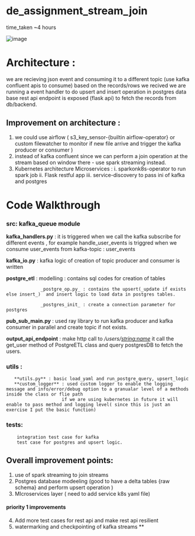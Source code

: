 # de_assignment_stream_join
time_taken ~4 hours


![image](https://user-images.githubusercontent.com/79247013/164327840-3136b3ee-6062-4b95-be7e-78d5e87745c9.png)


# Architecture : 
we are recieving json event and consuming it to a different topic (use kafka confluent apis to consume)
based on the records/rows we recived we are running a event handler to do upsert and insert operation in postgres data base
rest api endpoint is exposed (flask api) to fetch the records from db/backend.

## Improvement on architecture : 
1. we could use airflow ( s3_key_sensor-{builtin airflow-operator} or custom filewatcher to monitor if new file arrive and trigger the kafka producer or consumer )
2. instead of kafka confluent since we can perform a join operation at the stream based on  window there - use spark streaming instead.
3. Kubernetes architecture 
    Microservices : i. sparkonk8s-operator to run spark job 
                    ii. Flask restful app
                    iii. service-discovery to pass ini of kafka and postgres

# Code Walkthrough
### src: kafka_queue module 
   **kafka_handlers.py** : it is triggered when we call the kafka subscribe for different events , for example handle_user_events is triggred when we consume user_events from kafka-topic : user_events
   
   **kafka_io.py**  :  kafka logic of creation of topic producer and consumer is written
   
**postgre_etl** : modelling :  contains sql codes for creation of tables
                 
                 _postgre_op.py_ : contains the upsert(_update if exists else insert_)  and insert logic to load data in postgres tables.
                 
                 _postgres_init_ : create a connection parameter for postgres

 **pub_sub_main.py** : used ray library to run kafka producer and kafka consumer in parallel  and create topic if not exists.
 
 **output_api_endpoint** : make http call to _/users/<string:name>_  it call the get_user method of PostgreETL class and query postgresDB to fetch the users.
 
 ### utils :
       **utils.py** : basic load_yaml and run_postgre_query, upsert_logic
       **custom_logger** : used custom logger to enable the logging message and info/error/debug option to a granualar level of a methods inside the class or flie path
                         if we are using kubernetes in future it will enable to pass method and logging level( since this is just an exercise I put the basic function)
                         
### tests: 
        integration test case for kafka
        test case for postgres and upsert logic.
        
     
## Overall improvement points:
1. use of spark streaming to join streams 
2. Postgres database modeeling (good to have a delta tables {raw schema} and perform upsert operation )
3. MIcroservices layer ( need to add service k8s yaml file)
#### priority 1 improvements
4. Add more test cases for rest api and make rest api resilient
5. watermarking and checkpointing of kafka streams **






